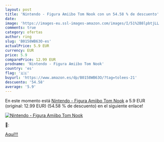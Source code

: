 ```yaml
---
layout: post
title: 'Nintendo - Figura Amiibo Tom Nook con un 54.58 % de descuento'
date: 
image: 'https://images-eu.ssl-images-amazon.com/images/I/51%2B8lpbtjLL._SL200_.jpg'
comments: true
category: ofertas
author: ring
slug: 'B0158WB63O-es'
actualPrice: 5.9 EUR
currency: EUR
price: 5.9
comparePrice: 12.99 EUR
prodname: 'Nintendo - Figura Amiibo Tom Nook'
country: 'es'
flag: '🇪🇸'
buyurl: 'https://www.amazon.es/dp/B0158WB63O/?tag=tolees-21'
descuento: '54.58'
average: '5.9'
---
```


En este momento está [Nintendo - Figura Amiibo Tom Nook](https://www.amazon.es/dp/B0158WB63O/?tag=tolees-21) a 5.9 EUR (original: 12.99 EUR) (54.58 %  de descuento) en el siguiente enlace!

[![Nintendo - Figura Amiibo Tom Nook](https://images-eu.ssl-images-amazon.com/images/I/51%2B8lpbtjLL._SL200_.jpg)](https://www.amazon.es/dp/B0158WB63O/?tag=tolees-21)

🔎:


[Aquí!!!](https://www.amazon.es/dp/B0158WB63O/?tag=tolees-21)

